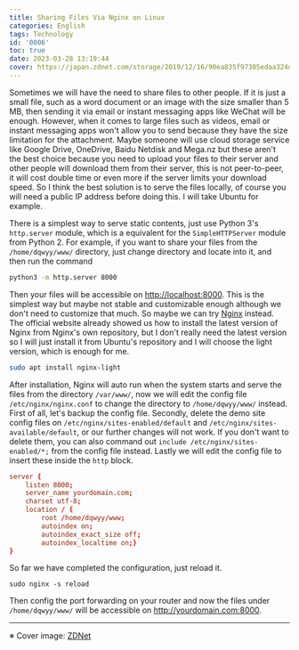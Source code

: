 ```yaml
---
title: Sharing Files Via Nginx on Linux
categories: English
tags: Technology
id: '0006'
toc: true
date: 2023-03-28 13:19:44
cover: https://japan.zdnet.com/storage/2019/12/16/90ea835f97305edaa324d8c8a9226cf8/nginx.png
---
```


Sometimes we will have the need to share files to other people. If it is just a small file, such as a word document or an image with the size smaller than 5 MB, then sending it via email or instant messaging apps like WeChat will be enough. However, when it comes to large files such as videos, email or instant messaging apps won't allow you to send because they have the size limitation for the attachment. Maybe someone will use cloud storage service like Google Drive, OneDrive, Baidu Netdisk and Mega.nz but these aren't the best choice because you need to upload your files to their server and other people will download them from their server, this is not peer-to-peer, it will cost double time or even more if the server limits your download speed. So I think the best solution is to serve the files locally, of course you will need a public IP address before doing this. I will take Ubuntu for example.
<!-- MORE -->
There is a simplest way to serve static contents, just use Python 3's `http.server` module, which is a equivalent for the `SimpleHTTPServer` module from Python 2. For example, if you want to share your files from the `/home/dqwyy/www/` directory, just change directory and locate into it, and then run the command

```bash
python3 -m http.server 8000
```

Then your files will be accessible on <http://localhost:8000>. This is the simplest way but maybe not stable and customizable enough although we don't need to customize that much. So maybe we can try [Nginx](https://nginx.org/en/docs/beginners_guide.html) instead. The official website already showed us how to install the latest version of Nginx from Nginx's own repository, but I don't really need the latest version so I will just install it from Ubuntu's repository and I will choose the light version, which is enough for me.

```bash
sudo apt install nginx-light
```

After installation, Nginx will auto run when the system starts and serve the files from the directory `/var/www/`, now we will edit the config file `/etc/nginx/nginx.conf` to change the directory to `/home/dqwyy/www/` instead. First of all, let's backup the config file. Secondly, delete the demo site config files on `/etc/nginx/sites-enabled/default` and `/etc/nginx/sites-available/default`, or our further changes will not work. If you don't want to delete them, you can also command out `include /etc/nginx/sites-enabled/*;` from the config file instead. Lastly we will edit the config file to insert these inside the `http` block.

```conf /etc/nginx/nginx.conf
server {
	listen 8000;
	server_name yourdomain.com;
	charset utf-8;
	location / {
		root /home/dqwyy/www;
		autoindex on;
		autoindex_exact_size off;
		autoindex_localtime on;}
}
```

So far we have completed the configuration, just reload it.
```
sudo nginx -s reload
```

Then config the port forwarding on your router and now the files under `/home/dqwyy/www/` will be accessible on <http://yourdomain.com:8000>.

----
<span class="is-size-7">

※ Cover image: [ZDNet](https://www.zdnet.com/article/russian-police-raid-nginx-moscow-office/)

</span>